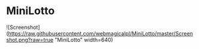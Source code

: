 # MiniLotto
![Screenshot](https://raw.githubusercontent.com/webmagicalpl/MiniLotto/master/Screenshot.png?raw=true "MiniLotto" width=640)
